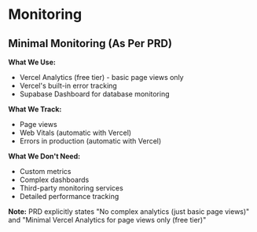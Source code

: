 # Monitoring

## Minimal Monitoring (As Per PRD)

**What We Use:**

- Vercel Analytics (free tier) - basic page views only
- Vercel's built-in error tracking
- Supabase Dashboard for database monitoring

**What We Track:**

- Page views
- Web Vitals (automatic with Vercel)
- Errors in production (automatic with Vercel)

**What We Don't Need:**

- Custom metrics
- Complex dashboards
- Third-party monitoring services
- Detailed performance tracking

**Note:** PRD explicitly states "No complex analytics (just basic page views)" and "Minimal Vercel Analytics for page views only (free tier)"
